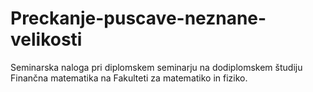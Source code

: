 # Preckanje-puscave-neznane-velikosti
Seminarska naloga pri diplomskem seminarju na dodiplomskem študiju Finančna matematika na Fakulteti za matematiko in fiziko.